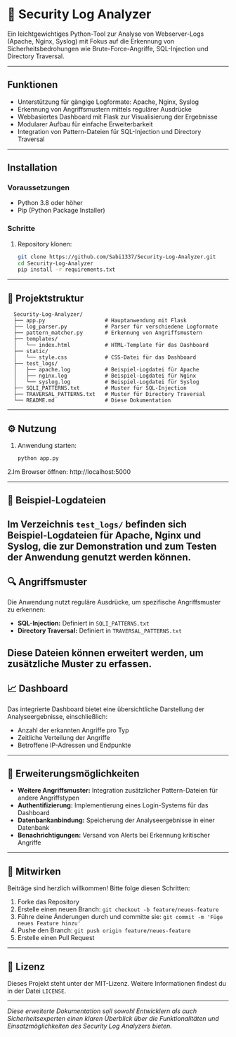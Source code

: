 # 🔐 Security Log Analyzer

Ein leichtgewichtiges Python-Tool zur Analyse von Webserver-Logs (Apache, Nginx, Syslog) mit Fokus auf die Erkennung von Sicherheitsbedrohungen wie Brute-Force-Angriffe, SQL-Injection und Directory Traversal.

---

## Funktionen

- Unterstützung für gängige Logformate: Apache, Nginx, Syslog
- Erkennung von Angriffsmustern mittels regulärer Ausdrücke
- Webbasiertes Dashboard mit Flask zur Visualisierung der Ergebnisse
- Modularer Aufbau für einfache Erweiterbarkeit
- Integration von Pattern-Dateien für SQL-Injection und Directory Traversal
---

## Installation

### Voraussetzungen

- Python 3.8 oder höher
- Pip (Python Package Installer)

### Schritte
1. Repository klonen:
   ```bash
   git clone https://github.com/Sabi1337/Security-Log-Analyzer.git
   cd Security-Log-Analyzer
   pip install -r requirements.txt
---

## 📂 Projektstruktur

```plaintext
  Security-Log-Analyzer/
  ├── app.py                   # Hauptanwendung mit Flask
  ├── log_parser.py            # Parser für verschiedene Logformate
  ├── pattern_matcher.py       # Erkennung von Angriffsmustern
  ├── templates/
  │   └── index.html           # HTML-Template für das Dashboard
  ├── static/
  │   └── style.css            # CSS-Datei für das Dashboard
  ├── test_logs/
  │   ├── apache.log           # Beispiel-Logdatei für Apache
  │   ├── nginx.log            # Beispiel-Logdatei für Nginx
  │   └── syslog.log           # Beispiel-Logdatei für Syslog
  ├── SQLI_PATTERNS.txt        # Muster für SQL-Injection
  ├── TRAVERSAL_PATTERNS.txt   # Muster für Directory Traversal
  └── README.md                # Diese Dokumentation
```
---

## ⚙️ Nutzung

1. Anwendung starten:
   ```bash
   python app.py

2.Im Browser öffnen:
http://localhost:5000

---

## 🧪 Beispiel-Logdateien

Im Verzeichnis `test_logs/` befinden sich Beispiel-Logdateien für Apache, Nginx und Syslog, die zur Demonstration und zum Testen der Anwendung genutzt werden können.
---

## 🔍 Angriffsmuster

Die Anwendung nutzt reguläre Ausdrücke, um spezifische Angriffsmuster zu erkennen:

- **SQL-Injection:** Definiert in `SQLI_PATTERNS.txt`
- **Directory Traversal:** Definiert in `TRAVERSAL_PATTERNS.txt`

Diese Dateien können erweitert werden, um zusätzliche Muster zu erfassen.
--- 

## 📈 Dashboard

Das integrierte Dashboard bietet eine übersichtliche Darstellung der Analyseergebnisse, einschließlich:

- Anzahl der erkannten Angriffe pro Typ
- Zeitliche Verteilung der Angriffe
- Betroffene IP-Adressen und Endpunkte

---

## 🧩 Erweiterungsmöglichkeiten

- **Weitere Angriffsmuster:** Integration zusätzlicher Pattern-Dateien für andere Angriffstypen
- **Authentifizierung:** Implementierung eines Login-Systems für das Dashboard
- **Datenbankanbindung:** Speicherung der Analyseergebnisse in einer Datenbank
- **Benachrichtigungen:** Versand von Alerts bei Erkennung kritischer Angriffe

---

## 🤝 Mitwirken

Beiträge sind herzlich willkommen! Bitte folge diesen Schritten:

1. Forke das Repository
2. Erstelle einen neuen Branch: `git checkout -b feature/neues-feature`
3. Führe deine Änderungen durch und committe sie: `git commit -m 'Füge neues Feature hinzu'`
4. Pushe den Branch: `git push origin feature/neues-feature`
5. Erstelle einen Pull Request

---

## 📄 Lizenz

Dieses Projekt steht unter der MIT-Lizenz. Weitere Informationen findest du in der Datei `LICENSE`.

---

*Diese erweiterte Dokumentation soll sowohl Entwicklern als auch Sicherheitsexperten einen klaren Überblick über die Funktionalitäten und Einsatzmöglichkeiten des Security Log Analyzers bieten.*

